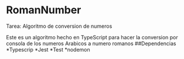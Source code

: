 # RomanNumber
Tarea: Algoritmo de conversion de numeros

Este es un algoritmo hecho en TypeScript para hacer la conversion por consola de los numeros Arabicos a numero romanos
##Dependencias
*Typescrip
*Jest
*Test
*nodemon
